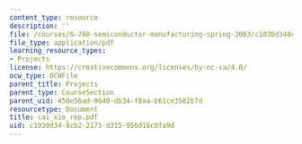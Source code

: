 ```yaml
---
content_type: resource
description: ''
file: /courses/6-780-semiconductor-manufacturing-spring-2003/c1030d348cb22173d315956d16c0fa9d_cai_xie_rep.pdf
file_type: application/pdf
learning_resource_types:
- Projects
license: https://creativecommons.org/licenses/by-nc-sa/4.0/
ocw_type: OCWFile
parent_title: Projects
parent_type: CourseSection
parent_uid: 450e56ad-9640-db34-f8aa-b61ce3502b7d
resourcetype: Document
title: cai_xie_rep.pdf
uid: c1030d34-8cb2-2173-d315-956d16c0fa9d
---
```

